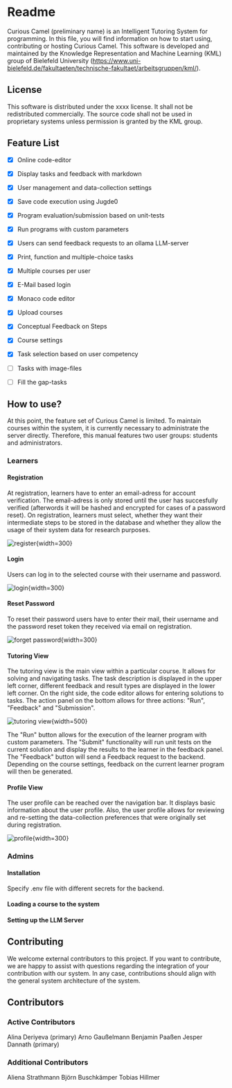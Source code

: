 # Readme

Curious Camel (preliminary name) is an Intelligent Tutoring System for programming. In this file, you will find information on how to start using, contributing or hosting Curious Camel. This software is developed and maintained by the Knowledge Representation and Machine Learning (KML) group of Bielefeld University (https://www.uni-bielefeld.de/fakultaeten/technische-fakultaet/arbeitsgruppen/kml/).

## License

This software is distributed under the xxxx license. It shall not be redistributed commercially. The source code shall not be used in proprietary systems unless permission is granted by the KML group. 

## Feature List

- [x] Online code-editor
- [x] Display tasks and feedback with markdown
- [x] User management and data-collection settings
- [x] Save code execution using Jugde0
- [x] Program evaluation/submission based on unit-tests
- [x] Run programs with custom parameters
- [x] Users can send feedback requests to an ollama LLM-server
- [x] Print, function and multiple-choice tasks
- [x] Multiple courses per user
- [x] E-Mail based login
- [x] Monaco code editor
- [x] Upload courses
- [x] Conceptual Feedback on Steps
- [x] Course settings
- [x] Task selection based on user competency
- [ ] Tasks with image-files
- [ ] Fill the gap-tasks



## How to use?

At this point, the feature set of Curious Camel is limited. To maintain courses within the system, it is currently necessary to administrate the server directly. Therefore, this manual features two user groups: students and administrators. 

### Learners

#### Registration

At registration, learners have to enter an email-adress for account verification. The email-adress is only stored until the user has succesfully verified (afterwords it will be hashed and encrypted for cases of a password reset).  On registration, learners must select, whether they want their intermediate steps to be stored in the database and whether they allow the usage of their system data for research purposes. 

![register](doc/pictures/register.png "Register"){width=300}


#### Login

Users can log in to the selected course with their username and password. 

![login](doc/pictures/login.png "Login"){width=300}

#### Reset Password

To reset their password users have to enter their mail, their username and the password reset token they received via email on registration.

![forget password](doc/pictures/forgot_password.png "Forgot password"){width=300}

#### Tutoring View

The tutoring view is the main view within a particular course. It allows for solving and navigating tasks. The task description is displayed in the upper left corner, different feedback and result types are displayed in the lower left corner. On the right side, the code editor allows for entering solutions to tasks. The action panel on the bottom allows for three actions: "Run", "Feedback" and "Submission". 

![tutoring view](doc/pictures/tutoring_view.png "Tutoring View"){width=500}


The "Run" button allows for the execution of the learner program with custom parameters. The "Submit" functionality will run unit tests on the current solution and display the results to the learner in the feedback panel. The "Feedback" button will send a Feedback request to the backend. Depending on the course settings, feedback on the current learner program will then be generated.

#### Profile View

The user profile can be reached over the navigation bar. It displays basic information about the user profile. Also, the user profile allows for reviewing and re-setting the data-collection preferences that were originally set during registration.


![profile](doc/pictures/profile.png "Profile View"){width=300}

### Admins

#### Installation

Specify .env file with different secrets for the backend.

#### Loading a course to the system

#### Setting up the LLM Server

## Contributing

We welcome external contributors to this project. If you want to contribute, we are happy to assist with questions regarding the integration of your contribution with our system. In any case, contributions should align with the general system architecture of the system.


## Contributors

### Active Contributors

Alina Deriyeva (primary)
Arno Gaußelmann
Benjamin Paaßen
Jesper Dannath (primary)

### Additional Contributors

Aliena Strathmann
Björn Buschkämper
Tobias Hillmer
